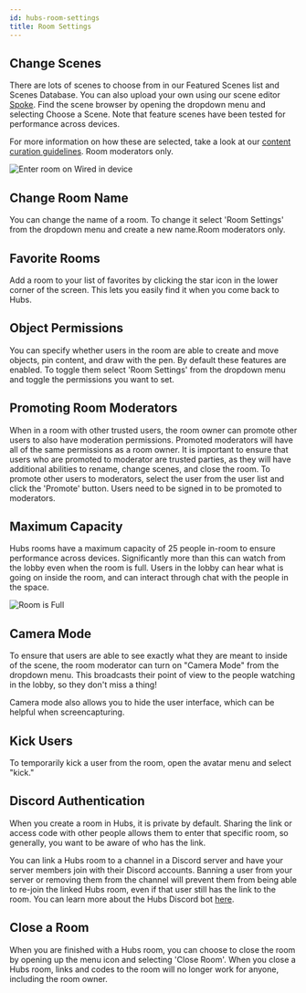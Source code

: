 ```yaml
---
id: hubs-room-settings
title: Room Settings
---
```


## Change Scenes

There are lots of scenes to choose from in our Featured Scenes list and Scenes Database. You can also upload your own using our scene editor [Spoke](./spoke-getting-started). Find the scene browser by opening the dropdown menu and selecting Choose a Scene. Note that feature scenes have been tested for performance across devices. 

For more information on how these are selected, take a look at our [content curation guidelines](./creators-content-guidelines.md). Room moderators only.

![Enter room on Wired in device](img/placeholder.jpeg)

## Change Room Name

You can change the name of a room. To change it select 'Room Settings' from the dropdown menu and create a new name.Room moderators only.

## Favorite Rooms

Add a room to your list of favorites by clicking the star icon in the lower corner of the screen. This lets you easily find it when you come back to Hubs.

## Object Permissions

You can specify whether users in the room are able to create and move objects, pin content, and draw with the pen. By default these features are enabled. To toggle them select 'Room Settings' from the dropdown menu and toggle the permissions you want to set. 

## Promoting Room Moderators

When in a room with other trusted users, the room owner can promote other users to also have moderation permissions. Promoted moderators will have all of the same permissions as a room owner. It is important to ensure that users who are promoted to moderator are trusted parties, as they will have additional abilities to rename, change scenes, and close the room. To promote other users to moderators, select the user from the user list and click the 'Promote' button. Users need to be signed in to be promoted to moderators.

## Maximum Capacity

Hubs rooms have a maximum capacity of 25 people in-room to ensure performance across devices. Significantly more than this can watch from the lobby even when the room is full. Users in the lobby can hear what is going on inside the room, and can interact through chat with the people in the space. 

![Room is Full](img/placeholder.jpeg)

## Camera Mode

To ensure that users are able to see exactly what they are meant to inside of the scene, the room moderator can turn on "Camera Mode" from the dropdown menu. This broadcasts their point of view to the people watching in the lobby, so they don't miss a thing! 

Camera mode also allows you to hide the user interface, which can be helpful when screencapturing.

## Kick Users

To temporarily kick a user from the room, open the avatar menu and select "kick." 

## Discord Authentication 

When you create a room in Hubs, it is private by default. Sharing the link or access code with other people allows them to enter that specific room, so generally, you want to be aware of who has the link.  

You can link a Hubs room to a channel in a Discord server and have your server members join with their Discord accounts. Banning a user from your server or removing them from the channel will prevent them from being able to re-join the linked Hubs room, even if that user still has the link to the room. You can learn more about the Hubs Discord bot [here](/hubs-discord-bot). 

## Close a Room

When you are finished with a Hubs room, you can choose to close the room by opening up the menu icon and selecting 'Close Room'. When you close a Hubs room, links and codes to the room will no longer work for anyone, including the room owner. 
